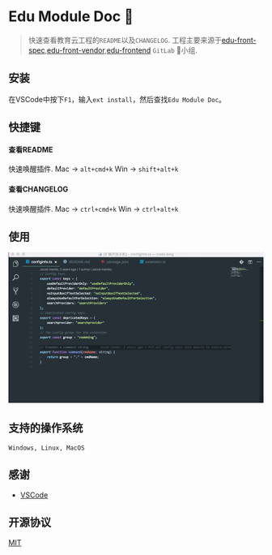 

# Edu Module Doc 🙈

> 快速查看教育云工程的`README`以及`CHANGELOG`. 工程主要来源于[edu-front-spec](https://g.hz.netease.com/edu-front-spec),[edu-front-vendor](https://g.hz.netease.com/edu-front-vendor),[edu-frontend](https://g.hz.netease.com/edu-frontend) `GitLab` 小组.

## 安装

在VSCode中按下`F1`，输入`ext install`，然后查找`Edu Module Doc`。

## 快捷键

#### 查看README

快速唤醒插件. Mac -> `alt+cmd+k`  Win -> `shift+alt+k`

#### 查看CHANGELOG

快速唤醒插件. Mac -> `ctrl+cmd+k`  Win -> `ctrl+alt+k`


## 使用

![path](./images/path.gif)

## 支持的操作系统

```
Windows, Linux, MacOS
```

## 感谢

* [VSCode](https://code.visualstudio.com/)

## 开源协议

[MIT](LICENSE)
